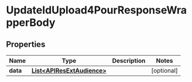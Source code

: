 

# UpdateIdUpload4PourResponseWrapperBody


## Properties

Name | Type | Description | Notes
------------ | ------------- | ------------- | -------------
**data** | [**List&lt;APIResExtAudience&gt;**](APIResExtAudience.md) |  |  [optional]



